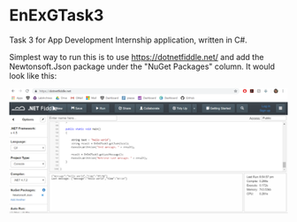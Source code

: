 # EnExGTask3

Task 3 for App Development Internship application, written in C#.

Simplest way to run this is to use <https://dotnetfiddle.net/> and add the Newtonsoft.Json package under the "NuGet Packages" column. It would look like this: 

![fiddle](fiddle.png)
